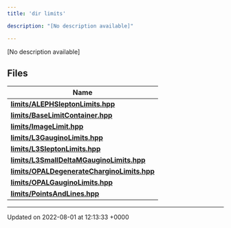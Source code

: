 ```yaml
---
title: 'dir limits'

description: "[No description available]"

---
```







[No description available]

## Files

| Name           |
| -------------- |
| **[limits/ALEPHSleptonLimits.hpp](/documentation/code/files/alephsleptonlimits_8hpp/#file-alephsleptonlimits.hpp)**  |
| **[limits/BaseLimitContainer.hpp](/documentation/code/files/baselimitcontainer_8hpp/#file-baselimitcontainer.hpp)**  |
| **[limits/ImageLimit.hpp](/documentation/code/files/imagelimit_8hpp/#file-imagelimit.hpp)**  |
| **[limits/L3GauginoLimits.hpp](/documentation/code/files/l3gauginolimits_8hpp/#file-l3gauginolimits.hpp)**  |
| **[limits/L3SleptonLimits.hpp](/documentation/code/files/l3sleptonlimits_8hpp/#file-l3sleptonlimits.hpp)**  |
| **[limits/L3SmallDeltaMGauginoLimits.hpp](/documentation/code/files/l3smalldeltamgauginolimits_8hpp/#file-l3smalldeltamgauginolimits.hpp)**  |
| **[limits/OPALDegenerateCharginoLimits.hpp](/documentation/code/files/opaldegeneratecharginolimits_8hpp/#file-opaldegeneratecharginolimits.hpp)**  |
| **[limits/OPALGauginoLimits.hpp](/documentation/code/files/opalgauginolimits_8hpp/#file-opalgauginolimits.hpp)**  |
| **[limits/PointsAndLines.hpp](/documentation/code/files/pointsandlines_8hpp/#file-pointsandlines.hpp)**  |






-------------------------------

Updated on 2022-08-01 at 12:13:33 +0000
